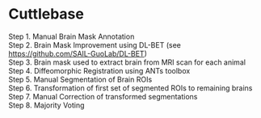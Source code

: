 # Cuttlebase


Step 1. Manual Brain Mask Annotation  
Step 2. Brain Mask Improvement using DL-BET (see https://github.com/SAIL-GuoLab/DL-BET)  
Step 3. Brain mask used to extract brain from MRI scan for each animal  
Step 4. Diffeomorphic Registration using ANTs toolbox  
Step 5. Manual Segmentation of Brain ROIs  
Step 6. Transformation of first set of segmented ROIs to remaining brains  
Step 7. Manual Correction of transformed segmentations  
Step 8. Majority Voting  
